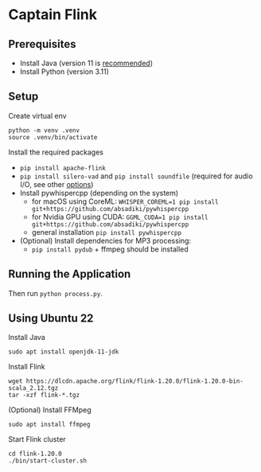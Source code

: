 # Captain Flink

## Prerequisites
- Install Java (version 11 is [recommended](https://nightlies.apache.org/flink/flink-docs-release-1.20/docs/deployment/java_compatibility/))
- Install Python (version 3.11)

## Setup
Create virtual env
```shell
python -m venv .venv
source .venv/bin/activate
```
Install the required packages
- `pip install apache-flink`
- `pip install silero-vad` and `pip install soundfile` (required for audio I/O, see other [options](https://github.com/snakers4/silero-vad/wiki/Examples-and-Dependencies#dependencies))
- Install pywhispercpp (depending on the system)
  - for macOS using CoreML: `WHISPER_COREML=1 pip install git+https://github.com/absadiki/pywhispercpp`
  - for Nvidia GPU using CUDA: `GGML_CUDA=1 pip install git+https://github.com/absadiki/pywhispercpp`
  - general installation `pip install pywhispercpp`
- (Optional) Install dependencies for MP3 processing:
  - `pip install pydub` + ffmpeg should be installed

## Running the Application
Then run `python process.py`.

## Using Ubuntu 22
Install Java
```shell
sudo apt install openjdk-11-jdk
```

Install Flink
```shell
wget https://dlcdn.apache.org/flink/flink-1.20.0/flink-1.20.0-bin-scala_2.12.tgz
tar -xzf flink-*.tgz
```

(Optional) Install FFMpeg
```shell
sudo apt install ffmpeg
```

Start Flink cluster
```shell
cd flink-1.20.0
./bin/start-cluster.sh
```
